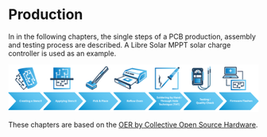 # Production

In in the following chapters, the single steps of a PCB production, assembly and testing process are described. A Libre Solar MPPT solar charge controller is used as an example.

<center>
    <img src="./images/roadmap_stepguide.png" alt="roadmap stepguide" height="auto" width="auto" />
</center>
</figure>

These chapters are based on the [OER by Collective Open Source Hardware](http://cos-h.cc/education/).
